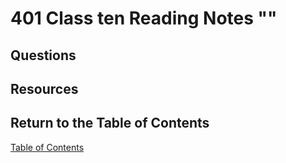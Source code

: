 # 401 Class ten Reading Notes ""

## Questions

## Resources

## Return to the Table of Contents

[Table of Contents](https://todd75.github.io/reading-notes/)